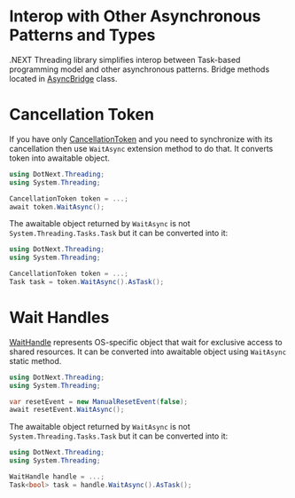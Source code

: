 Interop with Other Asynchronous Patterns and Types
====
.NEXT Threading library simplifies interop between Task-based programming model and other asynchronous patterns. Bridge methods located in [AsyncBridge](../../api/DotNext.Threading.AsyncBridge.yml) class.

# Cancellation Token
If you have only [CancellationToken](https://docs.microsoft.com/en-us/dotnet/api/system.threading.cancellationtoken) and you need to synchronize with its cancellation then use `WaitAsync` extension method to do that. It converts token into awaitable object.

```csharp
using DotNext.Threading;
using System.Threading;

CancellationToken token = ...;
await token.WaitAsync();
```

The awaitable object returned by `WaitAsync` is not `System.Threading.Tasks.Task` but it can be converted into it:

```csharp
using DotNext.Threading;
using System.Threading;

CancellationToken token = ...;
Task task = token.WaitAsync().AsTask();
```

# Wait Handles
[WaitHandle](https://docs.microsoft.com/en-us/dotnet/api/system.threading.waithandle) represents OS-specific object that wait for exclusive access to shared resources. It can be converted into awaitable object using `WaitAsync` static method.

```csharp
using DotNext.Threading;
using System.Threading;

var resetEvent = new ManualResetEvent(false);
await resetEvent.WaitAsync();  
```

The awaitable object returned by `WaitAsync` is not `System.Threading.Tasks.Task` but it can be converted into it:

```csharp
using DotNext.Threading;
using System.Threading;

WaitHandle handle = ...;
Task<bool> task = handle.WaitAsync().AsTask();
```